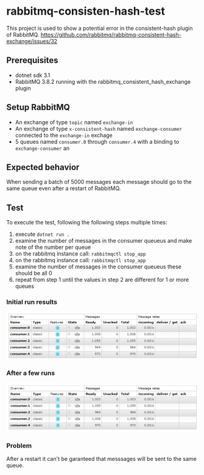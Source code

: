 # rabbitmq-consisten-hash-test
This project is used to show a potential error in the consistent-hash plugin of RabbitMQ.
https://github.com/rabbitmq/rabbitmq-consistent-hash-exchange/issues/32

## Prerequisites
- dotnet sdk 3.1 
- RabbitMQ 3.8.2 running with the rabbitmq_consistent_hash_exchange plugin

## Setup RabbitMQ
- An exchange of type `topic` named `exchange-in`
- An exchange of type `x-consistent-hash` named `exchange-consumer` connected to the `exchange-in` exchage
- 5 queues named `consumer.0` through `consumer.4` with a binding to `exchange-consumer` an

## Expected behavior
When sending a batch of 5000 messages each message should go to the same queue even after a restart of RabbitMQ. 

## Test
To execute the test, following the following steps multiple times:
1. execute `dotnet run .`
2. examine the number of messages in the consumer queueus and make note of the number per queue
3. on the rabbitmq instance call: `rabbitmqctl stop_app`
4. on the rabbitmq instance call: `rabbitmqctl stop_app`
5. examine the number of messages in the consumer queueus these should be all 0
6. repeat from step 1 until the values in step 2 are different for 1 or more queues

### Initial run results
![Initial run results](run-initial.png)

### After a few runs
![run-different-result.png](run-different-result.png)

### Problem
After a restart it can't be garanteed that messsages will be sent to the same queue.

